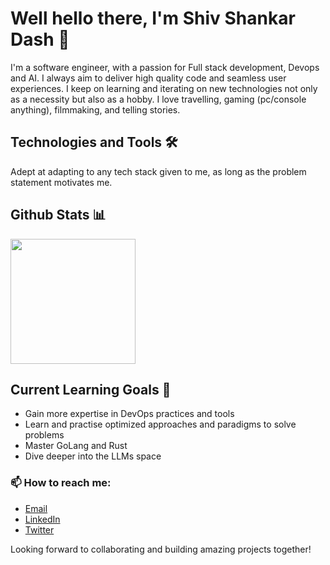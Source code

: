 # Well hello there, I'm Shiv Shankar Dash 👋

I'm a software engineer, with a passion for Full stack development, Devops and AI. I always aim to deliver high quality code and seamless user experiences. I keep on learning and iterating on new technologies not only as a necessity but also as a hobby. I love travelling, gaming (pc/console anything), filmmaking, and telling stories.

## Technologies and Tools 🛠️

Adept at adapting to any tech stack given to me, as long as the problem statement motivates me.

## Github Stats 📊

<a href="https://github.com/anuraghazra/github-readme-stats">
  <img height=200 align="center" src="https://github-readme-stats.vercel.app/api?username=ShivShankarDash&theme=dark&show_icons=true" />
</a>


## Current Learning Goals 🎯

- Gain more expertise in DevOps practices and tools
- Learn and practise optimized approaches and paradigms to solve problems
- Master GoLang and Rust
- Dive deeper into the LLMs space


### 📫 How to reach me:

- [Email](mailto:dashshiv20@gmail.com)
- [LinkedIn](https://www.linkedin.com/in/shiv-shankar-dash/)
- [Twitter](https://x.com/Shiv_ssd)

Looking forward to collaborating and building amazing projects together!
